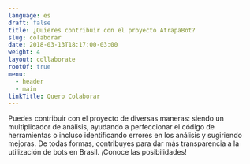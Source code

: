 ```yaml
---
language: es
draft: false
title: ¿Quieres contribuir con el proyecto AtrapaBot?
slug: colaborar
date: 2018-03-13T18:17:00-03:00
weight: 4
layout: collaborate
rootOf: true
menu:
  - header
  - main
linkTitle: Quero Colaborar
---
```

Puedes contribuir con el proyecto de diversas maneras: siendo un multiplicador de análisis, ayudando a perfeccionar el código de herramientas o incluso identificando errores en los análisis y sugiriendo mejoras. De todas formas, contribuyes para dar más  transparencia a la utilización de bots en Brasil. ¡Conoce las posibilidades!
